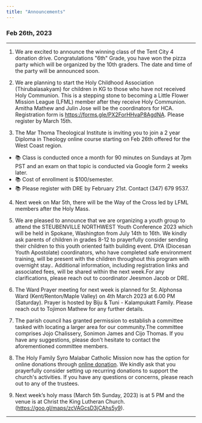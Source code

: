 ```yaml
---
title: "Announcements"
---
```


### Feb 26th, 2023
---

1. We are excited to announce the winning class of the Tent City 4 donation drive. Congratulations "6th" Grade, you have won the pizza party which will be organized by the 10th graders. The date and time of the party will be announced soon.

2. We are planning to start the Holy Childhood Association (Thirubalasakyam) for children in KG to those who have not received Holy Communion. This is a stepping stone to becoming a Little Flower Mission League (LFML) member after they receive Holy Communion. Amitha Mathew and Julin Jose will be the coordinators for HCA. Registration form is https://forms.gle/PX2ForHHvaP8AgdNA. Please register by March 15th.

3. The Mar Thoma Theological Institute is inviting you to join a 2 year Diploma in Theology online course starting on Feb 26th offered for the West Coast region.
<ul>
<li>📚 Class is conducted once a month for 90 minutes on Sundays at 7pm PST and an exam on that topic is conducted via Google form 2 weeks later.</li>
<li>📚 Cost of enrollment is $100/semester.</li>
<li>📚 Please register with DRE by February 21st. Contact (347) 679 9537.</li>
</ul>

4. Next week on Mar 5th, there will be the Way of the Cross led by LFML members after the Holy Mass.

5. We are pleased to announce that we are organizing a youth group to attend the STEUBENVILLE NORTHWEST Youth Conference 2023 which  will be held in Spokane, Washington from July 14th to 16th. We kindly ask parents of children in grades 8-12 to prayerfully consider sending their children to this youth oriented faith building event. DYA (Diocesan Youth Apostolate) coordinators, who have completed safe environment training, will be present with the children throughout this program with overnight stay.. Additional information, including registration links and associated fees, will be shared within the next week.For any clarifications, please reach out to coordinator Jeesmon Jacob or DRE.

6. The Ward Prayer meeting for next week is planned for St. Alphonsa Ward (Kent/Renton/Maple Valley) on 4th March 2023 at 6.00 PM (Saturday). Prayer is hosted by Biju & Tuni - Kalampukatt Family. Please reach out to Tojimon Mathew for any further details.

7. The parish council has granted permission to establish a committee tasked with locating a larger area for our community.The committee comprises Jojo Chalissery, Sonimon James and Cijo Thomas. If you have any suggestions, please don't hesitate to contact the aforementioned committee members.

8. The Holy Family Syro Malabar Catholic Mission now has the option for online donations through <a href="https://holyfamilyseattle.org/donation/" target="_blank">online donation</a>. We kindly ask that you prayerfully consider setting up recurring donations to support the church's activities. If you have any questions or concerns, please reach out to any of the trustees.

9. Next week’s holy mass (March 5th Sunday, 2023) is at 5 PM and the venue is at Christ the King Lutheran Church. (https://goo.gl/maps/zcVAGcsD3jCAhs5y9).

---
